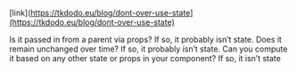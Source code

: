 [link](https://tkdodo.eu/blog/dont-over-use-state](https://tkdodo.eu/blog/dont-over-use-state)

Is it passed in from a parent via props? If so, it probably isn’t state. Does it remain unchanged over time? If so, it probably isn’t state. Can you compute it based on any other state or props in your component? If so, it isn’t state